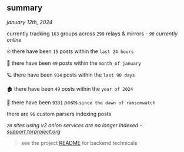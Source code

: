 
## summary
_january 12th, 2024_

currently tracking `163` groups across `299` relays & mirrors - _`90` currently online_

⏲ there have been `15` posts within the `last 24 hours`

🦈 there have been `49` posts within the `month of january`

🪐 there have been `914` posts within the `last 90 days`

🏚 there have been `49` posts within the `year of 2024`

🦕 there have been `9331` posts `since the dawn of ransomwatch`

there are `96` custom parsers indexing posts

_`20` sites using v2 onion services are no longer indexed - [support.torproject.org](https://support.torproject.org/onionservices/v2-deprecation/)_

> see the project [README](https://github.com/joshhighet/ransomwatch#ransomwatch--) for backend technicals

